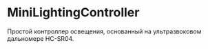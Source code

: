 # MiniLightingController
Простой контроллер освещения, основанный на ультразвоковом дальномере HC-SR04.
